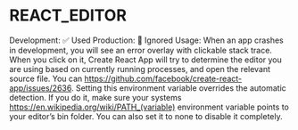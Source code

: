 # REACT_EDITOR

Development: ✅ Used
Production: 🚫 Ignored
Usage: When an app crashes in development, you will see an error overlay with clickable stack trace. When you click on it, Create React App will try to determine the editor you are using based on currently running processes, and open the relevant source file. You can https://github.com/facebook/create-react-app/issues/2636. Setting this environment variable overrides the automatic detection. If you do it, make sure your systems https://en.wikipedia.org/wiki/PATH_(variable) environment variable points to your editor’s bin folder. You can also set it to none to disable it completely.